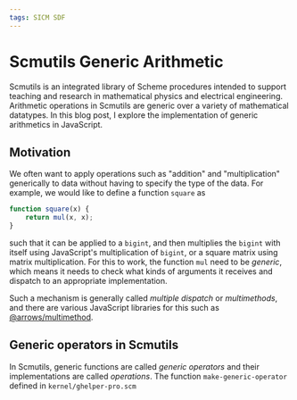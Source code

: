 ```yaml
---
tags: SICM SDF
---
```


# Scmutils Generic Arithmetic

Scmutils is an integrated library of Scheme procedures intended
to support teaching and research in mathematical physics and electrical
engineering. Arithmetic operations in Scmutils are generic over a variety
of mathematical datatypes. In this blog post, I explore the implementation
of generic arithmetics in JavaScript. 

## Motivation

We often want to apply operations such as "addition" and "multiplication"
generically to data without having to specify the type of the data. For
example, we would like to define a function `square` as
```js
function square(x) {
    return mul(x, x);
}
```
such that it can be applied to a `bigint`, and then multiplies the `bigint`
with itself using JavaScript's multiplication of `bigint`, or a square
matrix using matrix multiplication. For this to work, the function `mul`
need to be *generic*, which means it needs to check what
kinds of arguments it receives and dispatch to an appropriate implementation.

Such a mechanism is generally called *multiple dispatch* or *multimethods*,
and there are various JavaScript libraries for this such as
[@arrows/multimethod](https://www.npmjs.com/package/@arrows/multimethod).

## Generic operators in Scmutils

In Scmutils, generic functions are called *generic operators* and their
implementations are called *operations*. The function `make-generic-operator`
defined in `kernel/ghelper-pro.scm` 